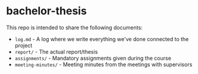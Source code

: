 # bachelor-thesis
This repo is intended to share the following documents:
* `log.md` - A log where we write everything we've done connected to the project
* `report/` - The actual report/thesis
* `assignments/` - Mandatory assignments given during the course
* `meeting-minutes/` - Meeting minutes from the meetings with supervisors
